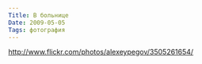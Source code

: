 ```yaml
---
Title: В больнице
Date: 2009-05-05
Tags: фотография
---
```


http://www.flickr.com/photos/alexeypegov/3505261654/
